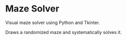 # Maze Solver

Visual maze solver using Python and Tkinter.

Draws a randomized maze and systematically solves it.
